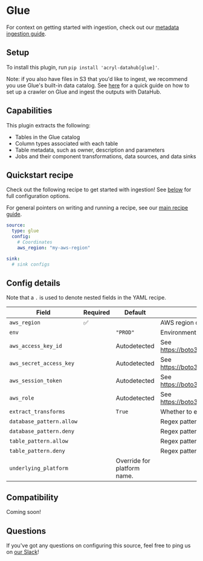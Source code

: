 # Glue

For context on getting started with ingestion, check out our [metadata ingestion guide](../README.md).

## Setup

To install this plugin, run `pip install 'acryl-datahub[glue]'`.

Note: if you also have files in S3 that you'd like to ingest, we recommend you use Glue's built-in data catalog. See [here](./s3.md) for a quick guide on how to set up a crawler on Glue and ingest the outputs with DataHub.

## Capabilities

This plugin extracts the following:

- Tables in the Glue catalog
- Column types associated with each table
- Table metadata, such as owner, description and parameters
- Jobs and their component transformations, data sources, and data sinks

## Quickstart recipe

Check out the following recipe to get started with ingestion! See [below](#config-details) for full configuration options.

For general pointers on writing and running a recipe, see our [main recipe guide](../README.md#recipes).

```yml
source:
  type: glue
  config:
    # Coordinates
    aws_region: "my-aws-region"

sink:
  # sink configs
```

## Config details

Note that a `.` is used to denote nested fields in the YAML recipe.

| Field                    | Required | Default                     | Description                                                                        |
| ------------------------ | -------- | --------------------------- | ---------------------------------------------------------------------------------- |
| `aws_region`             | ✅       |                             | AWS region code.                                                                   |
| `env`                    |          | `"PROD"`                    | Environment to use in namespace when constructing URNs.                            |
| `aws_access_key_id`      |          | Autodetected                | See https://boto3.amazonaws.com/v1/documentation/api/latest/guide/credentials.html |
| `aws_secret_access_key`  |          | Autodetected                | See https://boto3.amazonaws.com/v1/documentation/api/latest/guide/credentials.html |
| `aws_session_token`      |          | Autodetected                | See https://boto3.amazonaws.com/v1/documentation/api/latest/guide/credentials.html |
| `aws_role`               |          | Autodetected                | See https://boto3.amazonaws.com/v1/documentation/api/latest/guide/credentials.html |
| `extract_transforms`     |          | `True`                      | Whether to extract Glue transform jobs.                                            |
| `database_pattern.allow` |          |                             | Regex pattern for databases to include in ingestion.                               |
| `database_pattern.deny`  |          |                             | Regex pattern for databases to exclude from ingestion.                             |
| `table_pattern.allow`    |          |                             | Regex pattern for tables to include in ingestion.                                  |
| `table_pattern.deny`     |          |                             | Regex pattern for tables to exclude from ingestion.                                |
| `underlying_platform`    |          | Override for platform name. |

## Compatibility

Coming soon!

## Questions

If you've got any questions on configuring this source, feel free to ping us on [our Slack](https://slack.datahubproject.io/)!
